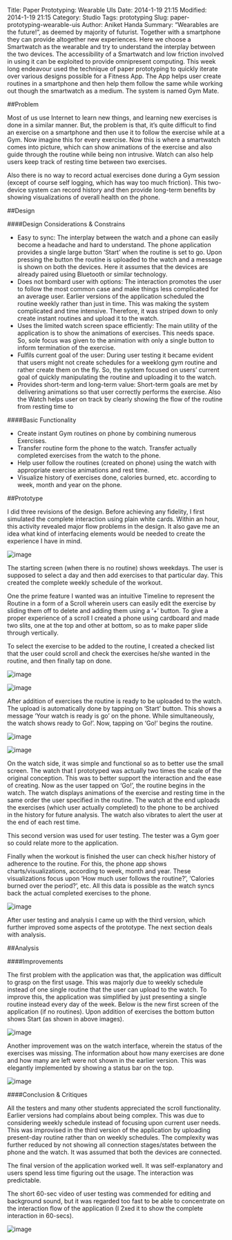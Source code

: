 Title: Paper Prototyping: Wearable UIs
Date: 2014-1-19 21:15
Modified: 2014-1-19 21:15
Category: Studio
Tags: prototyping
Slug: paper-prototyping-wearable-uis
Author: Aniket Handa
Summary: “Wearables are the future!”, as deemed by majority of futurist. Together with a smartphone they can provide altogether new experiences. Here we choose a Smartwatch as the wearable and try to understand the interplay between the two devices. The accessibility of a Smartwatch and low friction involved in using it can be exploited to provide omnipresent computing. This week long endeavour used the technique of paper prototyping to quickly iterate over various designs possible for a Fitness App. The App helps user create routines in a smartphone and then help them follow the same while working out though the smartwatch as a medium. The system is named Gym Mate.

##Problem

Most of us use Internet to learn new things, and learning new exercises is done in a similar manner. But, the problem is that, it’s quite difficult to find an exercise on a smartphone and then use it to follow the exercise while at a Gym. Now imagine this for every exercise. Now this is where a smartwatch comes into picture, which can show animations of the exercise and also guide through the routine while being non intrusive. Watch can also help users keep track of resting time between two exercises. 

Also there is no way to record actual exercises done during a Gym session (except of course self logging, which has way too much friction). This two-device system can record history and then provide long-term benefits by showing visualizations of overall health on the phone.
 

##Design

####Design Considerations & Constrains

* Easy to sync: The interplay between the watch and a phone can easily become a headache and hard to understand. The phone application provides a single large button ‘Start’ when the routine is set to go. Upon pressing the button the routine is uploaded to the watch and a message is shown on both the devices. Here it assumes that the devices are already paired using Bluetooth or similar technology.
* Does not bombard user with options: The interaction promotes the user to follow the most common case and make things less complicated for an average user. Earlier versions of the application scheduled the routine weekly rather than just in time. This was making the system complicated and time intensive. Therefore, it was striped down to only create instant routines and upload it to the watch. 
* Uses the limited watch screen space efficiently: The main utility of the application is to show the animations of exercises. This needs space. So, sole focus was given to the animation with only a single button to inform termination of the exercise.
* Fulfils current goal of the user: During user testing it became evident that users might not create schedules for a weeklong gym routine and rather create them on the fly. So, the system focused on users’ current goal of quickly manipulating the routine and uploading it to the watch.
* Provides short-term and long-term value: Short-term goals are met by delivering animations so that user correctly performs the exercise. Also the Watch helps user on track by clearly showing the flow of the routine from resting time to 

####Basic Functionality

* Create instant Gym routines on phone by combining numerous Exercises.  
* Transfer routine form the phone to the watch. Transfer actually completed exercises from the watch to the phone.
* Help user follow the routines (created on phone) using the watch with appropriate exercise animations and rest time.
* Visualize history of exercises done, calories burned, etc. according to week, month and year on the phone. 
 

##Prototype

I did three revisions of the design. Before achieving any fidelity, I first simulated the complete interaction using plain white cards. Within an hour, this activity revealed major flow problems in the design. It also gave me an idea what kind of interfacing elements would be needed to create the experience I have in mind. 

![image](https://dl.dropboxusercontent.com/u/23289062/siteImages/Studio/Q2/W2/6.jpg)

The starting screen (when there is no routine) shows weekdays. The user is supposed to select a day and then add exercises to that particular day. This created the complete weekly schedule of the workout. 

One the prime feature I wanted was an intuitive Timeline to represent the Routine in a form of a Scroll wherein users can easily edit the exercise by sliding them off to delete and adding them using a ‘+’ button. To give a proper experience of a scroll I created a phone using cardboard and made two slits, one at the top and other at bottom, so as to make paper slide through vertically. 

To select the exercise to be added to the routine, I created a checked list that the user could scroll and check the exercises he/she wanted in the routine, and then finally tap on done. 

![image](https://dl.dropboxusercontent.com/u/23289062/siteImages/Studio/Q2/W2/9.jpg)

![image](https://dl.dropboxusercontent.com/u/23289062/siteImages/Studio/Q2/W2/8.jpg)

After addition of exercises the routine is ready to be uploaded to the watch. The upload is automatically done by tapping on ‘Start’ button. This shows a message ‘Your watch is ready is go’ on the phone. While simultaneously, the watch shows ready to Go!’. Now, tapping on ‘Go!’ begins the routine. 

![image](https://dl.dropboxusercontent.com/u/23289062/siteImages/Studio/Q2/W2/3.jpg)

![image](https://dl.dropboxusercontent.com/u/23289062/siteImages/Studio/Q2/W2/4.jpg)

On the watch side, it was simple and functional so as to better use the small screen. The watch that I prototyped was actually two times the scale of the original conception. This was to better support the interaction and the ease of creating. Now as the user tapped on ‘Go!’, the routine begins in the watch. The watch displays animations of the exercise and resting time in the same order the user specified in the routine. The watch at the end uploads the exercises (which user actually completed) to the phone to be archived in the history for future analysis. The watch also vibrates to alert the user at the end of each rest time.

This second version was used for user testing. The tester was a Gym goer so could relate more to the application.

Finally when the workout is finished the user can check his/her history of adherence to the routine. For this, the phone app shows charts/visualizations, according to week, month and year. These visualizations focus upon ‘How much user follows the routine?’, ‘Calories burned over the period?’, etc. All this data is possible as the watch syncs back the actual completed exercises to the phone. 

![image](https://dl.dropboxusercontent.com/u/23289062/siteImages/Studio/Q2/W2/10.jpg)

After user testing and analysis I came up with the third version, which further improved some aspects of the prototype. The next section deals with analysis.
 

##Analysis

####Improvements

The first problem with the application was that, the application was difficult to grasp on the first usage. This was majorly due to weekly schedule instead of one single routine that the user can upload to the watch. To improve this, the application was simplified by just presenting a single routine instead every day of the week. Below is the new first screen of the application (if no routines). Upon addition of exercises the bottom button shows Start (as shown in above images).

![image](https://dl.dropboxusercontent.com/u/23289062/siteImages/Studio/Q2/W2/2.jpg)

Another improvement was on the watch interface, wherein the status of the exercises was missing. The information about how many exercises are done and how many are left were not shown in the earlier version. This was elegantly implemented by showing a status bar on the top.

![image](https://dl.dropboxusercontent.com/u/23289062/siteImages/Studio/Q2/W2/5.jpg)
 
####Conclusion & Critiques 

All the testers and many other students appreciated the scroll functionality. Earlier versions had complains about being complex. This was due to considering weekly schedule instead of focusing upon current user needs. This was improvised in the third version of the application by uploading present-day routine rather than on weekly schedules. The complexity was further reduced by not showing all connection stages/states between the phone and the watch. It was assumed that both the devices are connected. 

The final version of the application worked well. It was self-explanatory and users spend less time figuring out the usage. The interaction was predictable.

The short 60-sec video of user testing was commended for editing and background sound, but it was regarded too fast to be able to concentrate on the interaction flow of the application (I 2xed it to show the complete interaction in 60-secs). 

![image](https://dl.dropboxusercontent.com/u/23289062/siteImages/Studio/Q2/W2/1.jpg)